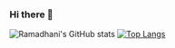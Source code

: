 ### Hi there 👋

![Ramadhani's GitHub stats](https://github-readme-stats.vercel.app/api?username=rdsarjito&theme=tokyonight&show_icons=true)
[![Top Langs](https://github-readme-stats.vercel.app/api/top-langs/?username=rdsarjito)](https://github.com/anuraghazra/github-readme-stats)

<!--
**rdsarjito/rdsarjito** is a ✨ _special_ ✨ repository because its `README.md` (this file) appears on your GitHub profile.

Here are some ideas to get you started:

- 🔭 I’m currently working on ...
- 🌱 I’m currently learning ...
- 👯 I’m looking to collaborate on ...
- 🤔 I’m looking for help with ...
- 💬 Ask me about ...
- 📫 How to reach me: ...
- 😄 Pronouns: ...
- ⚡ Fun fact: ...
-->
